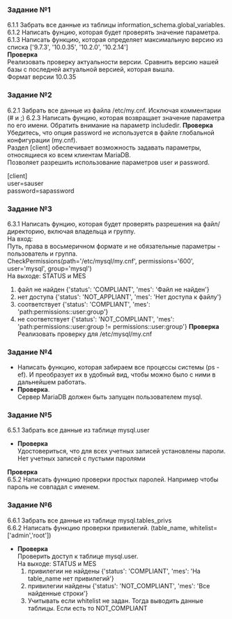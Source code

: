 ###  Задание №1
6.1.1 Забрать все данные из таблицы information_schema.global_variables.  
6.1.2 Написать фунцию, которая будет проверять значение параметра.  
6.1.3 Написать функцию, которая определяет максимальную версию из списка ['9.7.3', '10.0.35', '10.2.0', '10.2.14']  
**Проверка**   
Реализовать проверку актуальности версии. Сравнить версию нашей базы с последней актуальной версией, которая вышла.  
Формат версии 10.0.35

### Задание №2
6.2.1 Забрать все данные из файла /etc/my.cnf. Исключая комментарии (# и ;)
6.2.3 Написать фунцию, которая возвращает значение параметра по его имени. Обратить внимание на параметр includedir.
**Проверка**  
  Убедитесь, что опция password не используется в файле глобальной конфигурации (my.cnf).  
Раздел [client] обеспечивает возможность задавать параметры, относящиеся ко всем клиентам MariaDB.  
Позволяет разрешить использование параметров user и password.

[client]  
user=sauser  
password=sapassword  

### Задание №3
6.3.1 Написать фунцию, которая будет проверять разрешения на файл/директорию, включая владельца и группу.  
  На вход:  
  Путь, права в восьмеричном формате и не обязательные параметры - пользователь и группа.  
  CheckPermissions(path='/etc/mysql/my.cnf', permissions='600', user='mysql', group='mysql')  
  На выходе: STATUS и MES  
  1) файл не найден {'status': 'COMPLIANT', 'mes': 'Файл не найден'}  
  2) нет доступа {'status': 'NOT_APPLIANT', 'mes': 'Нет доступа к файлу'}  
  3) соответствует {'status': 'COMPLIANT', 'mes': 'path:permissions::user:group'}  
  4) не соответствует {'status': 'NOT_COMPLIANT', 'mes': 'path:permissions::user:group != permissions::user:group'}
**Проверка**  
  Реализовать проверку для /etc/mysql/my.cnf
  
### Задание №4
* Написать функцию, которая забираем все процессы системы (ps -ef). И преобразует их в удобный вид, чтобы можно было с ними в дальнейшем работать.  
* **Проверка**.  
  Сервер MariaDB должен быть запущен пользователем mysql.
  
### Задание №5
6.5.1 Забрать все данные из таблице mysql.user
* **Проверка**  
  Удостовериться, что для всех учетных записей установлены пароли.  
  Нет учетных записей с пустыми паролями
  
**Проверка**  
6.5.2 Написать функцию проверки простых паролей. Например чтобы пароль не совпадал с именем. 

### Задание №6
6.6.1 Забрать все данные из таблице mysql.tables_privs  
6.6.2 Написать функцию проверки привилегий. (table_name, whitelist=['admin','root'])
* **Проверка**  
  Проверить доступ к таблице mysql.user.  
  На выходе: STATUS и MES  
  1) привилегии не найдены {'status': 'COMPLIANT', 'mes': 'На table_name нет привилегий'}  
  2) привилегии найдены {'status': 'NOT_COMPLIANT', 'mes': 'Все найденные строки'}  
  3) Учитывать если whitelist не задан. Тогда выводить данные таблицы. Если есть то NOT_COMPLIANT

  
